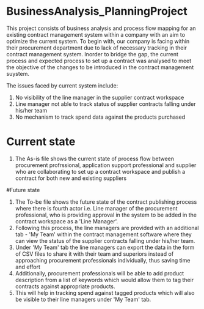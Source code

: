 # BusinessAnalysis_PlanningProject
This project consists of business analysis and process flow mapping for an existing contract management system within a company with an aim to optimize the current system.
To begin with, our company is facing within their procurement department due to lack of necessary tracking in their contract management system.
Inorder to bridge the gap, the current process and expected process to set up a contract was analysed to meet the objective of the changes to be introduced in the contract management suystem.

The issues faced by current system include:
1. No visibility of the line manager in the supplier contract workspace
2. Line manager not able to track status of supplier contracts falling under his/her team
3. No mechanism to track spend data against the products purchased

# Current state
1. The As-is file shows the current state of process flow between procurement profrssional, application support professional and supplier who are collaborating to set up a contract workspace and publish a contract for both new and existing suppliers

#Future state
1. The To-be file shows the future state of the contract publishing process where there is fourth actor i.e. Line manager of the procurement professional, who is providing approval in the system to be added in the contract workspace as a 'Line Manager'. 
2. Following this process, the line managers are provided with an additional tab - 'My Team' within the contract management software where they can view the status of the supplier contracts falling under his/her team.
3. Under 'My Team' tab the line managers can export the data in the form of CSV files to share it with their team and superiors instead of approaching procurement professionals individually, thus saving time and effort
4. Additionally, procurement professionals will be able to add product description from a list of keywords which would allow them to tag their contracts against appropriate products.
5. This will help in tracking spend against tagged products which will also be visible to their line managers under 'My Team' tab.


